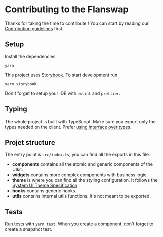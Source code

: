# Contributing to the Flanswap

Thanks for taking the time to contribute !
You can start by reading our [Contribution guidelines](https://docs.flanswap.finance/code/contributing) first.

## Setup

Install the dependencies

```shell
yarn
```

This project uses [Storybook](https://storybook.js.org/). To start development run

```shell
yarn storybook
```

Don't forget to setup your IDE with `eslint` and `prettier`.

## Typing

The whole project is built with TypeScript. Make sure you export only the types needed on the client.
Prefer [using interface over types](https://www.typescriptlang.org/docs/handbook/advanced-types.html#interfaces-vs-type-aliases).

## Projet structure

The entry point is `src/index.ts`, you can find all the exports in this file.

- **components** contains all the atomic and generic components of the UIkit.
- **widgets** contains more complex components with business logic.
- **theme** is where you can find all the styling configuration. It follows the [System UI Theme Specification](https://system-ui.com/theme)
- **hooks** contains generic hooks.
- **utils** contains internal utils functions. It's not meant to be exported.

## Tests

Run tests with `yarn test`.
When you create a component, don't forget to create a snapshot test.
